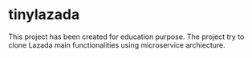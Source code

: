 # tinylazada
This project has been created for education purpose. The project try to clone Lazada main functionalities using microservice archiecture.
